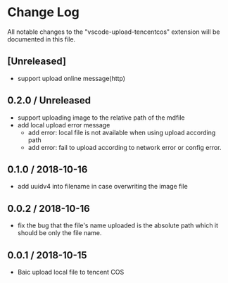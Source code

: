 # Change Log
All notable changes to the "vscode-upload-tencentcos" extension will be documented in this file.

## [Unreleased]
* support upload online message(http)

## 0.2.0 / Unreleased
* support uploading image to the relative path of the mdfile
* add local upload error message
    * add error: local file is not available when using upload according path
    * add error: fail to upload according to network error or config error.

## 0.1.0 / 2018-10-16
* add uuidv4 into filename in case overwriting the image file

## 0.0.2 / 2018-10-16
* fix the bug that the file's name uploaded is the absolute path which it should be only the file name.

## 0.0.1 / 2018-10-15

* Baic upload local file to tencent COS